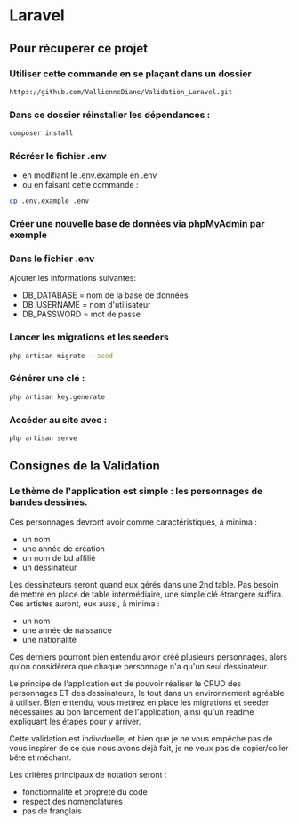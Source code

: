 # Laravel

## Pour récuperer ce projet

### Utiliser cette commande en se plaçant dans un dossier
```bash
https://github.com/VallienneDiane/Validation_Laravel.git
```
### Dans ce dossier réinstaller les dépendances :
```bash
composer install
```

### Récréer le fichier .env

- en modifiant le .env.example en .env
- ou en faisant cette commande :
```bash
cp .env.example .env
```

### Créer une nouvelle base de données via phpMyAdmin par exemple

### Dans le fichier .env
Ajouter les informations suivantes:
- DB_DATABASE = nom de la base de données
- DB_USERNAME = nom d'utilisateur
- DB_PASSWORD = mot de passe

### Lancer les migrations et les seeders
```bash
php artisan migrate --seed
```

### Générer une clé :
```bash
php artisan key:generate
```

### Accéder au site avec :
```bash
php artisan serve
```


## Consignes de la Validation

### Le thème de l'application est simple : les personnages de bandes dessinés.
Ces personnages devront avoir comme caractéristiques, à minima :
- un nom 
- une année de création 
- un nom de bd affilié
- un dessinateur

Les dessinateurs seront quand eux gérés dans une 2nd table. Pas besoin de mettre en place de table intermédiaire, une simple clé étrangère suffira.
Ces artistes auront, eux aussi, à minima :
- un nom
- une année de naissance
- une nationalité

Ces derniers pourront bien entendu avoir créé plusieurs personnages, alors qu'on considèrera que chaque personnage n'a qu'un seul dessinateur.

Le principe de l'application est de pouvoir réaliser le CRUD des personnages ET des dessinateurs, le tout dans un environnement agréable à utiliser.
Bien entendu, vous mettrez en place les migrations et seeder nécessaires au bon lancement de l'application, ainsi qu'un readme expliquant les étapes pour y arriver.

Cette validation est individuelle, et bien que je ne vous empêche pas de vous inspirer de ce que nous avons déjà fait, je ne veux pas de copier/coller bête et méchant.

Les critères principaux de notation seront :
- fonctionnalité et propreté du code
- respect des nomenclatures
- pas de franglais
